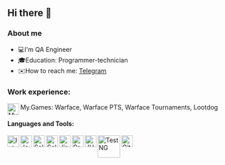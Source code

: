 
## Hi there 👋

### About me

- 💻I'm QA Engineer
- 🎓Education: Programmer-technician
- ✉️How to reach me: [Telegram](https://t.me/MakeyStar)

### Work experience:

<img align="left" alt="My.Games" width="26px" src="https://my.games/hotbox/mygames/media/services/2c98dbd1f79444d2cd6416abd0f242e5.svg"> My.Games: Warface, Warface PTS, Warface Tournaments, Lootdog

#### Languages and Tools:

<img align="left" alt="Intelij_IDEA" width="26px" src="https://starchenkov.pro/qa-guru/img/skills/Intelij_IDEA.svg">
<img align="left" alt="Java" width="26px" src="https://starchenkov.pro/qa-guru/img/skills/Java.svg">
<img align="left" alt="Selenium" width="26px" src="https://starchenkov.pro/qa-guru/img/skills/Selenium.svg">
<img align="left" alt="Selenide" width="26px" src="https://starchenkov.pro/qa-guru/img/skills/Selenide.svg">
<img align="left" alt="Jira" width="26px" src="https://starchenkov.pro/qa-guru/img/skills/Jira.svg">
<img align="left" alt="Gradle" width="26px" src="https://starchenkov.pro/qa-guru/img/skills/Gradle.svg">
<img align="left" alt="JUnit5" width="26px" src="https://starchenkov.pro/qa-guru/img/skills/JUnit5.svg">
<img align="left" alt="TestNG" width="50px" src="https://blog.knoldus.com/wp-content/uploads/2020/01/TESTNG.png">
<img align="left" alt="Github" width="26px" src="https://starchenkov.pro/qa-guru/img/skills/Github.svg">

